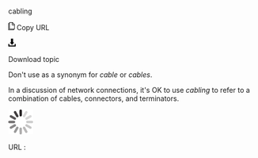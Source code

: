 # 

cabling

![Copy URL](media/cabling/Copy.png)
Copy URL

![Download](media/cabling/Download.png)

Download topic

Don't use as a synonym for *cable* or *cables*. 

In a discussion of network connections, it's OK to use *cabling* to refer to a combination of cables, connectors, and terminators.

![In progress](media/cabling/activity-large.gif)

URL :
